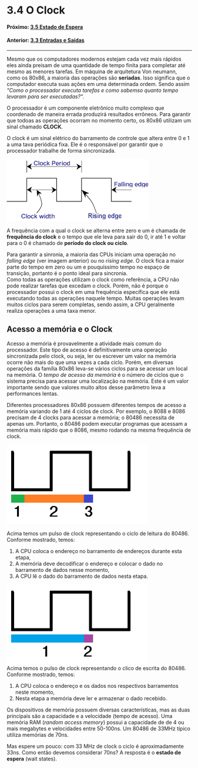 
# 3.4 O Clock  

#### Próximo: [3.5 Estado de Espera](./estado_espera.md)  
#### Anterior: [3.3 Entradas e Saídas](./entradas_saidas.md)  

---  
Mesmo que os computadores modernos estejam cada vez mais rápidos eles ainda preisam de uma quantidade de tempo finita para completar até mesmo as menores tarefas. Em máquina de arquitetura Von neumann, como os 80x86, a maioria das operações são **seriadas**. Isso significa que o computador executa suas ações em uma determinada ordem. Sendo assim _"Como o processador executa tarefas e como sabemso quanto tempo levaram para ser executadas?"_.  

O processador é um componente eletrônico muito complexo que coordenado de maneira errada produzirá resultados errôneos. Para garantir que todoas as operações ocorram no momento certo, os 80x86 utilizam um sinal chamado **CLOCK**.  

O clock é um sinal elétrico do barramento de controle que altera entre 0 e 1 a uma tava periódica fixa. Ele é o responsável por garantir que o processador trabalhe de forma sincronizada.  

![](./imgs/clock.gif)  

A frequência com a qual o clock se alterna entre zero e um é chamada de **frequência do clock** e o tempo que ele leva para sair do 0, ir até 1 e voltar para o 0 é chamado de **período do clock ou ciclo**.  

Para garantir a sinronia, a maioria das CPUs iniciam uma operação no _falling edge_ (ver imagem anterior) ou no _rising edge_.  O clock fica a maior parte do tempo em zero ou um e pouquíssimo tempo no espaço de transição, portanto é o ponto ideal para sincronia.  
Como todas as operações utilizam o clock como referência, a CPU não pode realizar tarefas que excedam o clock. Porém, não é porque o processador possui o clock em uma frequência específica que ele está executando todas as operações naquele tempo. Muitas operações levam muitos ciclos para serem completas, sendo assim, a CPU geralmente realiza operações a uma taxa menor.  

## Acesso a memória e o Clock  

Acesso a memória é provavelmente a atividade mais comum do processador. Este tipo de acesso é definitivamente uma operação sincronizada pelo clock, ou seja, ler ou escrever um valor na memória ocorre não mais do que uma vezes a cada ciclo. Porém, em diversas operações da família 80x86 leva-se vários ciclos para se acessar um local na memória. O _tempo de acesso da memória_ é o número de ciclos que o sistema precisa para acessar uma localização na memória. Este é um valor importante sendo que valores muito altos desse parâmetro leva a performances lentas.  

Diferentes processadores 80x86 possuem diferentes tempos de acesso a memória variando de 1 até 4 ciclos de clock. Por exemplo, o 8088 e 8086 precisam de 4 clocks para acessar a memória; o 80486 necessita de apenas um. Portanto, o 80486 podem executar programas que acessam a memória mais rápido que o 8086, mesmo rodando na mesma frequência de clock.  

![](./imgs/leitura80486.png)  

Acima temos um pulso de clock representando o ciclo de leitura do 80486. Conforme mostrado, temos:  
1. A CPU coloca o endereço no barramento de endereços durante esta etapa,  
2. A memória deve decodificar o endereço e colocar o dado no barramento de dados nesse momento,  
3. A CPU lê o dado do barramento de dados nesta etapa.  

![](./imgs/escrita80486.png)  
Acima temos o pulso de clock representando o clico de escrita do 80486. Conforme mostrado, temos:  
1. A CPU coloca o endereço e os dados nos respectivos barramentos neste momento,  
2. Nesta etapa a memória deve ler e armazenar o dado recebido.  

Os dispositivos de memória possuem diversas características, mas as duas principais são a capacidade e a velocidade (tempo de acesso). Uma memória RAM (_random access memory_) possui a capacidade de de 4 ou mais megabytes e velocidades entre 50-100ns. Um 80486 de 33MHz típico utiliza memórias de 70ns.  

Mas espere um pouco: com 33 MHz de clock o ciclo é aproximadamente 33ns. Como então devemos considerar 70ns? A resposta é o **estado de espera** (wait states).

